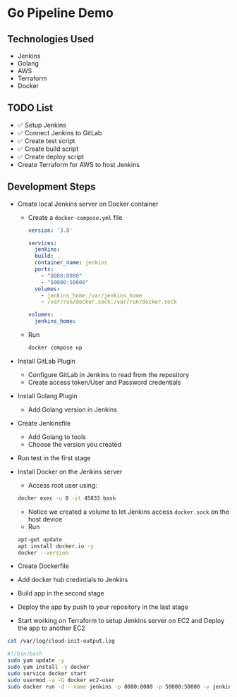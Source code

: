 # Go Pipeline Demo

## Technologies Used
- Jenkins
- Golang
- AWS
- Terraform
- Docker

## TODO List
- ✅ Setup Jenkins
- ✅ Connect Jenkins to GitLab
- ✅ Create test script
- ✅ Create build script
- ✅ Create deploy script
-    Create Terraform for AWS to host Jenkins

## Development Steps
- Create local Jenkins server on Docker container
  - Create a `docker-compose.yml` file

    ```yaml
    version: '3.8'

    services:
      jenkins:
      build: .
      container_name: jenkins
      ports:
        - "8080:8080"
        - "50000:50000"
      volumes:
        - jenkins_home:/var/jenkins_home
        - /var/run/docker.sock:/var/run/docker.sock

    volumes:
      jenkins_home:
    ```
  - Run
  
    ```sh
    docker compose up
    ```

- Install GitLab Plugin 
  - Configure GitLab in Jenkins to read from the repository 
  - Create access token/User and Password credentials
- Install Golang Plugin
  - Add Golang version in Jenkins
- Create Jenkinsfile 
  - Add Golang to tools
  - Choose the version you created
- Run test in the first stage
- Install Docker on the Jenkins server 
  - Access root user using:
  ```sh
  docker exec -u 0 -it 45833 bash
  ```
  - Notice we created a volume to let Jenkins access `docker.sock` on the host device
  - Run
  ```sh
  apt-get update 
  apt install docker.io -y
  docker --version
  ```
- Create Dockerfile
- Add docker hub credintials to Jenkins
- Build app in the second stage 
- Deploy the app by push to your repository in the last stage
- Start working on Terraform to setup Jenkins server on EC2 and Deploy the app to another EC2


```sh
cat /var/log/cloud-init-output.log
```

```sh
#!/bin/bash
sudo yum update -y
sudo yum install -y docker
sudo service docker start
sudo usermod -a -G docker ec2-user
sudo docker run -d --name jenkins -p 8080:8080 -p 50000:50000 -v jenkins_home:/var/jenkins_home jenkins/jenkins:lts
```